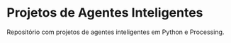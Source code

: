 # Projetos de Agentes Inteligentes

Repositório com projetos de agentes inteligentes em Python e Processing.  
 


